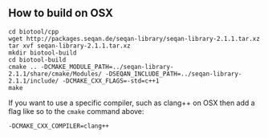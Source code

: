 ## How to build on OSX

```
cd biotool/cpp
wget http://packages.seqan.de/seqan-library/seqan-library-2.1.1.tar.xz 
tar xvf seqan-library-2.1.1.tar.xz
mkdir biotool-build
cd biotool-build
cmake .. -DCMAKE_MODULE_PATH=../seqan-library-2.1.1/share/cmake/Modules/ -DSEQAN_INCLUDE_PATH=../seqan-library-2.1.1/include/ -DCMAKE_CXX_FLAGS=-std=c++1
make
```

If you want to use a specific compiler, such as clang++ on OSX then add a flag like so to the `cmake` command above:
```
-DCMAKE_CXX_COMPILER=clang++
```
